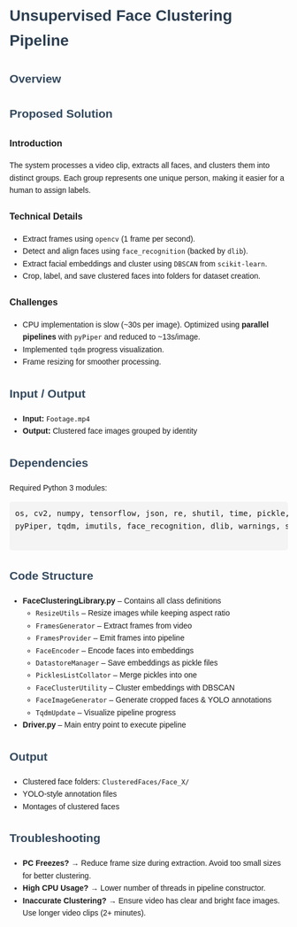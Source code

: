 <!DOCTYPE html>
<html lang="en">

<body style="font-family: Arial, sans-serif; line-height: 1.6; margin: 20px;">

  <h1 style="color: #2c3e50;">Unsupervised Face Clustering Pipeline </h1>

  <h2 style="color: #34495e;">Overview</h2>
  <p>

  </p>

  <h2 style="color: #34495e;">Proposed Solution</h2>
  <h3>Introduction</h3>
  <p>
    The system processes a video clip, extracts all faces, and clusters them into distinct groups. 
    Each group represents one unique person, making it easier for a human to assign labels.
  </p>

  <h3>Technical Details</h3>
  <ul>
    <li>Extract frames using <code>opencv</code> (1 frame per second).</li>
    <li>Detect and align faces using <code>face_recognition</code> (backed by <code>dlib</code>).</li>
    <li>Extract facial embeddings and cluster using <code>DBSCAN</code> from <code>scikit-learn</code>.</li>
    <li>Crop, label, and save clustered faces into folders for dataset creation.</li>
  </ul>

  <h3>Challenges</h3>
  <ul>
    <li>CPU implementation is slow (~30s per image). Optimized using <strong>parallel pipelines</strong> with <code>pyPiper</code> and reduced to ~13s/image.</li>
    <li>Implemented <code>tqdm</code> progress visualization.</li>
    <li>Frame resizing for smoother processing.</li>
  </ul>

  <h2 style="color: #34495e;">Input / Output</h2>
  <ul>
    <li><strong>Input:</strong> <code>Footage.mp4</code></li>
    <li><strong>Output:</strong> Clustered face images grouped by identity</li>
  </ul>

  <h2 style="color: #34495e;">Dependencies</h2>
  <p>Required Python 3 modules:</p>
  <pre style="background:#f4f4f4; padding:10px; border-radius:5px;">
os, cv2, numpy, tensorflow, json, re, shutil, time, pickle, 
pyPiper, tqdm, imutils, face_recognition, dlib, warnings, sklearn
  </pre>

  <h2 style="color: #34495e;">Code Structure</h2>
  <ul>
    <li><strong>FaceClusteringLibrary.py</strong> – Contains all class definitions
      <ul>
        <li><code>ResizeUtils</code> – Resize images while keeping aspect ratio</li>
        <li><code>FramesGenerator</code> – Extract frames from video</li>
        <li><code>FramesProvider</code> – Emit frames into pipeline</li>
        <li><code>FaceEncoder</code> – Encode faces into embeddings</li>
        <li><code>DatastoreManager</code> – Save embeddings as pickle files</li>
        <li><code>PicklesListCollator</code> – Merge pickles into one</li>
        <li><code>FaceClusterUtility</code> – Cluster embeddings with DBSCAN</li>
        <li><code>FaceImageGenerator</code> – Generate cropped faces & YOLO annotations</li>
        <li><code>TqdmUpdate</code> – Visualize pipeline progress</li>
      </ul>
    </li>
    <li><strong>Driver.py</strong> – Main entry point to execute pipeline</li>
  </ul>

  <h2 style="color: #34495e;">Output</h2>
  <ul>
    <li>Clustered face folders: <code>ClusteredFaces/Face_X/</code></li>
    <li>YOLO-style annotation files</li>
    <li>Montages of clustered faces</li>
  </ul>

  <h2 style="color: #34495e;">Troubleshooting</h2>
  <ul>
    <li><strong>PC Freezes?</strong> → Reduce frame size during extraction. Avoid too small sizes for better clustering.</li>
    <li><strong>High CPU Usage?</strong> → Lower number of threads in pipeline constructor.</li>
    <li><strong>Inaccurate Clustering?</strong> → Ensure video has clear and bright face images. Use longer video clips (2+ minutes).</li>
  </ul>

</body>
</html>
